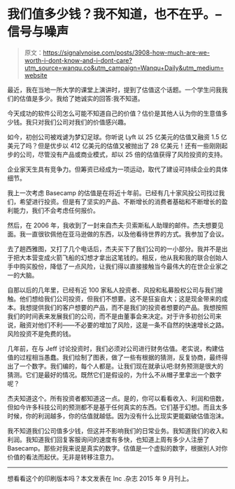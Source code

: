 # 我们值多少钱？我不知道，也不在乎。–信号与噪声

> 原文：<https://signalvnoise.com/posts/3908-how-much-are-we-worth-i-dont-know-and-i-dont-care?utm_source=wanqu.co&utm_campaign=Wanqu+Daily&utm_medium=website>

最近，我在当地一所大学的课堂上演讲时，提到了估值这个话题。一个学生问我我们的估值是多少。我给了她诚实的回答:我不知道。

今天成功的软件公司怎么可能不知道自己的价值？估价是其他人认为你的生意值多少钱。我只对我们公司对我们的价值感兴趣。

如今，初创公司被戏谑为梦幻足球。你听说 Lyft 以 25 亿美元的估值又融资 1.5 亿美元了吗？但是优步以 412 亿美元的估值又被抛出了 28 亿美元！还有一些刚刚起步的公司，尽管没有产品或商业模式，却以 25 倍的估值获得了风险投资的支持。

企业家天生具有竞争力。但筹资已经成为一项运动，取代了建设可持续企业的具体细节。

我上一次考虑 Basecamp 的估值是在将近十年前。已经有几十家风投公司找过我们，希望进行投资。但是有了坚实的产品、不断增长的消费者基础和不断增长的盈利能力，我们不会考虑任何报价。

然后，在 2006 年，我收到了一封来自杰夫·贝索斯私人助理的邮件。杰夫想要见面。我一直很钦佩他在亚马逊做的东西，以及他看待世界的方式。我参加了会议。

去了趟西雅图，又打了几个电话后，杰夫买下了我们公司的一小部分。我并不是出于把大本营变成火箭飞船的幻想才拿出这笔钱的。相反，他从我和我的联合创始人手中购买股份，降低了一点风险，让我们得以直接接触当今最伟大的在世企业家之一的大脑。

自那以后的几年里，已经有近 100 家私人投资者、风投和私募股权公司与我们接触。他们想给我们公司投资，但我们不想要。这不是狂妄自大；这是现金带来的成本。我想提供我们的客户想要的产品，而不是我们的投资者想要的产品。我想按照我们的时间表来发展我们的公司，而不是由董事会来决定。对于许多初创公司来说，融资对他们不利——不必要的增加了风险，这是一条不自然的快速增长之路。风险投资不是免费的钱。

几年前，在与 Jeff 讨论投资时，我们必须对公司进行财务估值。老实说，构建估值的过程相当愚蠢。我们绘制了图表，做了一些有根据的猜测，反复协商，最终得出了一个数字。我们编的，每个人都是。让我们现在就承认吧:财务预测是很大的猜测。它们是最好的情况。既然它们是假设的，为什么不从帽子里拿出一个数字呢？

杰夫知道这个。所有投资者都知道这一点。是的，你可以看看收入、利润和倍数，但如今许多科技公司的预测都不是基于任何真实的东西。它们基于幻想。而且太多时候，你的利润越多，你的估值就越低。因为没有什么比现实更能戳破估值泡沫。

我不知道我们公司值多少钱，但这并不影响我们的日常业务。我知道我们的收入和利润。我知道我们回复客服询问的速度有多快，也知道上周有多少人注册了 Basecamp。那些对我来说是真实的数字。估值是一个虚拟的数字，根据别人对你价值的看法而起伏。无非是转移注意力。

* * *

想看看这个的印刷版本吗？本文发表在 Inc .杂志 2015 年 9 月刊上。